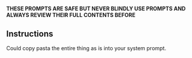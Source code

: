 #### THESE PROMPTS ARE SAFE BUT NEVER BLINDLY USE PROMPTS AND ALWAYS REVIEW THEIR FULL CONTENTS BEFORE #### 
## Instructions
Could copy pasta the entire thing as is into your system prompt. 
